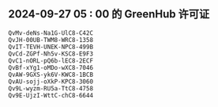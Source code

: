 ## 2024-09-27 05 : 00 的 GreenHub 许可证
```
QvMv-deNs-Na1G-UlC8-C42C
QvJH-00UB-TWM8-WRC8-1358
QvIT-TEVH-UNEK-NPC8-499B
QvCd-ZGPf-Nh5v-KSC8-E9F3
QvC1-nORL-pQ6b-lEC8-2ECF
QvBf-xYg1-oMDo-wXC8-7046
QvAW-9GXS-yk6V-KWC8-1BCB
QvAU-sojj-oXkP-KPC8-3060
Qv9L-wyzm-RU5a-TtC8-4758
Qv9E-UjzI-WttC-chC8-6644
```
